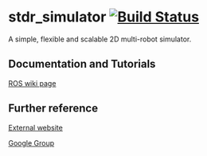 stdr_simulator [![Build Status](https://travis-ci.org/stdr-simulator-ros-pkg/stdr_simulator.png?branch=hydro-devel,develop)](https://travis-ci.org/stdr-simulator-ros-pkg/stdr_simulator)
==============

A simple, flexible and scalable 2D multi-robot simulator.

## Documentation and Tutorials
[ROS wiki page](http://wiki.ros.org/stdr_simulator)

## Further reference
[External website](http://stdr-simulator-ros-pkg.github.io/)

[Google Group](https://groups.google.com/forum/#!forum/stdr-simulator)
